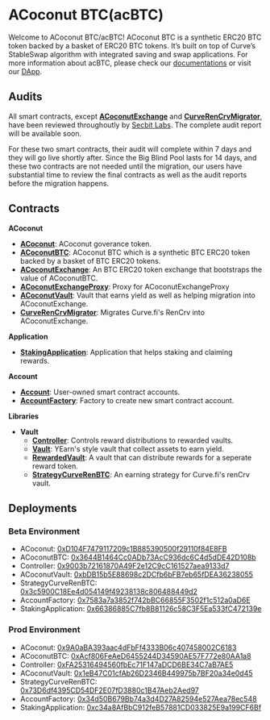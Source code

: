 # ACoconut BTC(acBTC)

Welcome to ACoconut BTC/acBTC! ACoconut BTC is a synthetic ERC20 BTC token backed by a basket of ERC20 BTC tokens. It’s built on top of Curve’s StableSwap algorithm with integrated saving and swap applications. For more information about acBTC, please check our [documentations](https://docs.acbtc.fi/) or visit our [DApp](https://app.acbtc.fi/).

## Audits
All smart contracts, except [**ACoconutExchange**](./contracts/acoconut/ACoconutExchange.sol) and [**CurveRenCrvMigrator**](./contracts/acoconut/CurveRenCrvMigrator.sol), have been reviewed throughoutly by [Secbit Labs](https://secbit.io/). The complete audit report will be available soon.

For these two smart contracts, their audit will complete within 7 days and they will go live shortly after. Since the Big Blind Pool lasts for 14 days, and these two contracts are not needed until the migration, our users have substantial time to review the final contracts as well as the audit reports before the migration happens.

## Contracts

**ACoconut**
- [**ACoconut**](./contracts/acoconut/ACoconut.sol): ACoconut goverance token.
- [**ACoconutBTC**](./contracts/acoconut/ACoconutBTC.sol): ACoconut BTC which is a synthetic BTC ERC20 token backed by a basket of BTC ERC20 tokens.
- [**ACoconutExchange**](./contracts/acoconut/ACoconutExchange.sol): An BTC ERC20 token exchange that bootstraps the value of ACoconutBTC.
- [**ACoconutExchangeProxy**](./contracts/acoconut/ACoconutExchangeProxy.sol): Proxy for ACoconutExchangeProxy
- [**ACoconutVault**](./contracts/acoconut/ACoconutVault.sol): Vault that earns yield as well as helping migration into ACoconutExchange.
- [**CurveRenCrvMigrator**](./contracts/acoconut/CurveRenCrvMigrator.sol): Migrates Curve.fi's RenCrv into ACoconutExchange.

**Application**
- [**StakingApplication**](./contracts/applications/StakingApplication.sol): Application that helps staking and claiming rewards.

**Account**
- [**Account**](./contracts/account/Account.sol): User-owned smart contract accounts.
- [**AccountFactory**](./contracts/account/AccountFactory.sol): Factory to create new smart contract account.

**Libraries**
- **Vault**
  - [**Controller**](./contracts/libraries/vaults/Controller.sol): Controls reward distributions to rewarded vaults.
  - [**Vault**](./contracts/libraries/vaults/Vault.sol): YEarn's style vault that collect assets to earn yield.
  - [**RewardedVault**](./contracts/libraries/vaults/RewardedVault.sol): A vault that can distribute rewards for a seperate reward token.
  - [**StrategyCurveRenBTC**](./contracts/libraries/vaults/StrategyCurveRenBTC.sol): An earning strategy for Curve.fi's renCrv vault.
  
## Deployments
### Beta Environment
- ACoconut: [0xD104F7479117209c1B885390500f29110f84E8FB](https://etherscan.io/address/0xD104F7479117209c1B885390500f29110f84E8FB)
- ACoconutBTC: [0x3644B1464Cc0ADb73AcC936dc6C4d5dDE42D108b](https://etherscan.io/address/0x3644B1464Cc0ADb73AcC936dc6C4d5dDE42D108b)
- Controller: [0x9003b72161870A49F2e12C9cC161527aea9133d7](https://etherscan.io/address/0x9003b72161870A49F2e12C9cC161527aea9133d7)
- ACoconutVault: [0xbDB15b5E88698c2DCfb6bFB7eb65fDEA36238055](https://etherscan.io/address/0xbDB15b5E88698c2DCfb6bFB7eb65fDEA36238055)
- StrategyCurveRenBTC: [0x3c5900C18Ee4d054149f49238138c806488449d2](https://etherscan.io/address/0x3c5900C18Ee4d054149f49238138c806488449d2)
- AccountFactory: [0x7583a7a3852f742bBC66855F3502f1c512a0aD6E](https://etherscan.io/address/0x7583a7a3852f742bBC66855F3502f1c512a0aD6E)
- StakingApplication: [0x66386885C7fb8B81126c58C3F5Ea533fC472139e](https://etherscan.io/address/0x66386885C7fb8B81126c58C3F5Ea533fC472139e)

### Prod Environment
- ACoconut: [0x9A0aBA393aac4dFbFf4333B06c407458002C6183](https://etherscan.io/address/0x9A0aBA393aac4dFbFf4333B06c407458002C6183)
- ACoconutBTC: [0xAcf806FeAeD6455244D34590AE57F772e80AA1a8](https://etherscan.io/address/0xAcf806FeAeD6455244D34590AE57F772e80AA1a8)
- Controller: [0xFA25316494560fbEc71F147aDCD6BE34C7aB7AE5](https://etherscan.io/address/0xFA25316494560fbEc71F147aDCD6BE34C7aB7AE5)
- ACoconutVault: [0x1eB47C01cfAb26D2346B449975b7BF20a34e0d45](https://etherscan.io/address/0x1eB47C01cfAb26D2346B449975b7BF20a34e0d45)
- StrategyCurveRenBTC: [0x73D6df4395CD54DF2E07fD3880c1B47Aeb2Aed97](https://etherscan.io/address/0x73D6df4395CD54DF2E07fD3880c1B47Aeb2Aed97)
- AccountFactory: [0x34d50B679Bb74a3d4D27A82594e527Aea78ec548](https://etherscan.io/address/0x34d50B679Bb74a3d4D27A82594e527Aea78ec548)
- StakingApplication: [0xc34a8AfBbC912feB57881CD033825E9a199CF6Bf](https://etherscan.io/address/0xc34a8AfBbC912feB57881CD033825E9a199CF6Bf)
